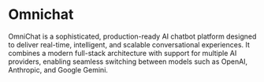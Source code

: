 # Omnichat
OmniChat is a sophisticated, production-ready AI chatbot platform designed to deliver real-time, intelligent, and scalable conversational experiences. It combines a modern full-stack architecture with support for multiple AI providers, enabling seamless switching between models such as OpenAI, Anthropic, and Google Gemini.

